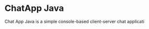 <h1>ChatApp Java</h1>
<p>
  Chat App Java is a simple console-based client-server chat applicati
</p> 
